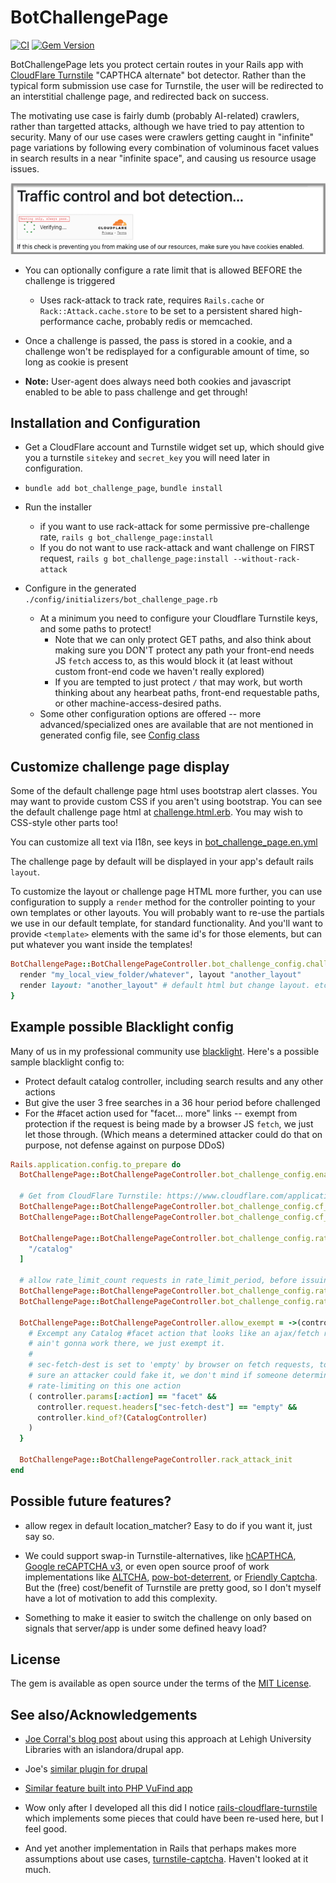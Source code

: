 # BotChallengePage

[![CI](https://github.com/samvera-labs/bot_challenge_page/actions/workflows/ci.yml/badge.svg)](https://github.com/samvera-labs/bot_challenge_page/actions/workflows/ci.yml) [![Gem Version](https://badge.fury.io/rb/bot_challenge_page.png)](http://badge.fury.io/rb/bot_challenge_page)

BotChallengePage lets you protect certain routes in your Rails app with [CloudFlare Turnstile](https://www.cloudflare.com/application-services/products/turnstile/) "CAPTHCA alternate" bot detector. Rather than the typical form submission use case for Turnstile, the user will be redirected to an interstitial challenge page, and redirected back on success.

The motivating use case is fairly dumb (probably AI-related) crawlers, rather than targetted attacks, although we have tried to pay attention to security.  Many of our use cases were crawlers getting caught in "infinite" page variations by following every combination of voluminous facet values in search results in a near "infinite space", and causing us resource usage issues.

![challenge page screenshot](docs/challenge-page-example.png)

* You can optionally configure a rate limit that is allowed BEFORE the challenge is triggered
  * Uses rack-attack to track rate, requires `Rails.cache` or `Rack::Attack.cache.store` to be set to a persistent shared high-performance cache, probably redis or memcached.

* Once a challenge is passed, the pass is stored in a cookie, and a challenge won't be redisplayed for a configurable amount of time, so long as cookie is present

* **Note:** User-agent does always need both cookies and javascript enabled to be able to pass challenge and get through!


## Installation and Configuration

* Get a CloudFlare account and Turnstile widget set up, which should give you a turnstile `sitekey` and `secret_key` you will need later in configuration.

* `bundle add bot_challenge_page`, `bundle install`

* Run the installer
  * if you want to use rack-attack for some permissive pre-challenge rate, `rails g bot_challenge_page:install`
  * If you do not want to use rack-attack and want challenge on FIRST request, `rails g bot_challenge_page:install --without-rack-attack`

* Configure in the generated `./config/initializers/bot_challenge_page.rb`
  * At a minimum you need to configure your Cloudflare Turnstile keys, and some paths to protect!
    * Note that we can only protect GET paths, and also think about making sure you DON'T protect
      any path your front-end needs JS `fetch` access to, as this would block it (at least
      without custom front-end code we haven't really explored)
    * If you are tempted to just protect `/` that may work, but worth thinking about any hearbeat paths, front-end requestable paths, or other machine-access-desired paths.
  * Some other configuration options are offered -- more advanced/specialized ones are available that are not mentioned in generated config file, see [Config class](./app/models/bot_challenge_page/config.rb)


## Customize challenge page display

Some of the default challenge page html uses bootstrap alert classes. You may want to provide custom CSS if you aren't using bootstrap. You can see the default challenge page html at [challenge.html.erb](./app/views/bot_challenge_page/bot_challenge_page/challenge.html). You may wish to CSS-style other parts too!

You can customize all text via I18n, see keys in [bot_challenge_page.en.yml](./config/locales/bot_challenge_page.en.yml)

The challenge page by default will be displayed in your app's default rails `layout`.

To customize the layout or challenge page HTML more further, you can use configuration to supply a `render` method for the controller pointing to your own templates or other layouts. You will probably want to re-use the partials we use in our default template, for standard functionality. And you'll want to provide `<template>` elements with the same id's for those elements, but can put whatever you want inside the templates!

```ruby
BotChallengePage::BotChallengePageController.bot_challenge_config.challenge_renderer = ()->  {
  render "my_local_view_folder/whatever", layout "another_layout"
  render layout: "another_layout" # default html but change layout. etc.
}
```

## Example possible Blacklight config

Many of us in my professional community use [blacklight](https://github.com/projectblacklight/blacklight).  Here's a possible sample blacklight config to:

* Protect default catalog controller, including search results and any other actions
* But give the user 3 free searches in a 36 hour period before challenged
* For the #facet action used for "facet… more" links --  exempt from protection if the request is being made by a browser JS `fetch`, we just let those through. (Which means a determined attacker could do that on purpose, not defense against on purpose DDoS)

```ruby
Rails.application.config.to_prepare do
  BotChallengePage::BotChallengePageController.bot_challenge_config.enabled = true

  # Get from CloudFlare Turnstile: https://www.cloudflare.com/application-services/products/turnstile/
  BotChallengePage::BotChallengePageController.bot_challenge_config.cf_turnstile_sitekey = "MUST GET"
  BotChallengePage::BotChallengePageController.bot_challenge_config.cf_turnstile_secret_key = "MUST GET"

  BotChallengePage::BotChallengePageController.bot_challenge_config.rate_limited_locations = [
    "/catalog"
  ]

  # allow rate_limit_count requests in rate_limit_period, before issuing challenge
  BotChallengePage::BotChallengePageController.bot_challenge_config.rate_limit_period = 36.hour
  BotChallengePage::BotChallengePageController.bot_challenge_config.rate_limit_count = 3

  BotChallengePage::BotChallengePageController.allow_exempt = ->(controller) {
    # Excempt any Catalog #facet action that looks like an ajax/fetch request, the redirect
    # ain't gonna work there, we just exempt it.
    #
    # sec-fetch-dest is set to 'empty' by browser on fetch requests, to limit us further;
    # sure an attacker could fake it, we don't mind if someone determined can avoid
    # rate-limiting on this one action
    ( controller.params[:action] == "facet" &&
      controller.request.headers["sec-fetch-dest"] == "empty" &&
      controller.kind_of?(CatalogController)
    )
  }

  BotChallengePage::BotChallengePageController.rack_attack_init
end

```

## Possible future features?

* allow regex in default location_matcher? Easy to do if you want it, just say so.

* We could support swap-in Turnstile-alternatives, like [hCAPTHCA](https://www.hcaptcha.com/), [Google reCAPTCHA v3](https://developers.google.com/recaptcha/docs/v3), or even open source proof of work implementations like [ALTCHA](https://altcha.org/docs/get-started/), [pow-bot-deterrent](https://github.com/sequentialread/pow-bot-deterrent), or [Friendly Captcha](https://github.com/FriendlyCaptcha/friendly-captcha-sdk).  But the (free) cost/benefit of Turnstile are pretty good, so I don't myself have a lot of motivation to add this complexity.

* Something to make it easier to switch the challenge on only based on signals that server/app is under some defined heavy load?


## License
The gem is available as open source under the terms of the [MIT License](https://opensource.org/licenses/MIT).

## See also/Acknowledgements

* [Joe Corral's blog post](https://lehigh-university-libraries.github.io/blog/turnstile.html) about using this approach at Lehigh University Libraries with an islandora/drupal app.

* Joe's [similar plugin for drupal](https://drupal.org/project/turnstile_protect)

* [Similar feature built into PHP VuFind app](https://github.com/vufind-org/vufind/pull/4079)

* Wow only after I developed all this did I notice [rails-cloudflare-turnstile](https://github.com/instrumentl/rails-cloudflare-turnstile) which implements some pieces that could have been re-used here, but I feel good.

* And yet another implementation in Rails that perhaps makes more assumptions about use cases, [turnstile-captcha](https://github.com/pfeiffer/turnstile-captcha). Haven't looked at it much.
